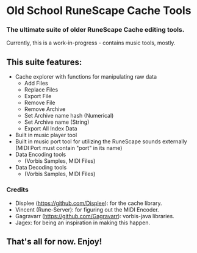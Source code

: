 # Old School RuneScape Cache Tools
### The ultimate suite of older RuneScape Cache editing tools.

Currently, this is a work-in-progress - contains music tools, mostly.

## This suite features:
* Cache explorer with functions for manipulating raw data
  * Add Files
  * Replace Files
  * Export File
  * Remove File
  * Remove Archive
  * Set Archive name hash (Numerical)
  * Set Archive name (String)
  * Export All Index Data
* Built in music player tool
* Built in music port tool for utilizing the RuneScape sounds externally (MIDI Port must contain "port" in its name)
* Data Encoding tools 
  * (Vorbis Samples, MIDI Files)
* Data Decoding tools 
  * (Vorbis Samples, MIDI Files)

### Credits
* Displee (https://github.com/Displee): for the cache library.
* Vincent (Rune-Server): for figuring out the MIDI Encoder.
* Gagravarr (https://github.com/Gagravarr): vorbis-java libraries.
* Jagex: for being an inspiration in making this happen.

## That's all for now. Enjoy!